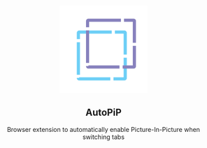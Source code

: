 <div align="center">
    <img src="./src/assets/icon.png" height="200">
    <h2>AutoPiP</h2>
    <p>Browser extension to automatically enable Picture-In-Picture when switching tabs</p>
</div>
